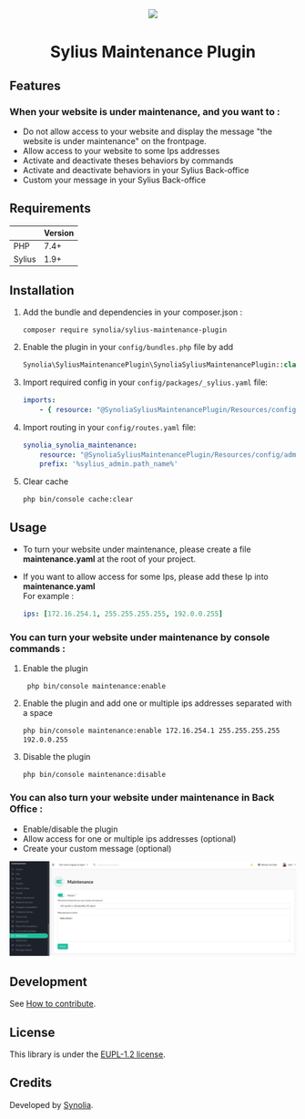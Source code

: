 <p align="center">
    <a href="https://sylius.com" target="_blank">
        <img src="https://demo.sylius.com/assets/shop/img/logo.png" />
    </a>
</p>

<h1 align="center">Sylius Maintenance Plugin</h1>


## Features

### When your website is under maintenance, and you want to :

* Do not allow access to your website and display the message "the website is under maintenance" on the frontpage.
* Allow access to your website to some Ips addresses
* Activate and deactivate theses behaviors by commands
* Activate and deactivate behaviors in your Sylius Back-office
* Custom your message in your Sylius Back-office

## Requirements

| | Version |
| :--- | :--- |
| PHP  | 7.4+ |
| Sylius | 1.9+ |

## Installation

1. Add the bundle and dependencies in your composer.json :

    ``` shell   
    composer require synolia/sylius-maintenance-plugin
    ```

2. Enable the plugin in your `config/bundles.php` file by add

    ``` php    
    Synolia\SyliusMaintenancePlugin\SynoliaSyliusMaintenancePlugin::class => ['all' => true],
    ```

3. Import required config in your `config/packages/_sylius.yaml` file:

    ``` yaml    
    imports:
        - { resource: "@SynoliaSyliusMaintenancePlugin/Resources/config/config.yaml" }
    ```

4. Import routing in your `config/routes.yaml` file:

    ``` yaml   
    synolia_synolia_maintenance:
        resource: "@SynoliaSyliusMaintenancePlugin/Resources/config/admin_routing.yaml"
        prefix: '%sylius_admin.path_name%'
    ```

6. Clear cache

    ``` shell
    php bin/console cache:clear
    ```
   
## Usage

- To turn your website under maintenance, please create a file **maintenance.yaml** at the root of your project.
- If you want to allow access for some Ips, please add these Ip into **maintenance.yaml**   
   For example :   
    
    ``` yaml   
    ips: [172.16.254.1, 255.255.255.255, 192.0.0.255]
    ```
  
### You can turn your website under maintenance by console commands :

  1. Enable the plugin

     ``` shell
      php bin/console maintenance:enable
      ```
  2. Enable the plugin and add one or multiple ips addresses separated with a space

      ``` shell
      php bin/console maintenance:enable 172.16.254.1 255.255.255.255 192.0.0.255
      ```
  3. Disable the plugin

      ``` shell
      php bin/console maintenance:disable
      ```
     
### You can also turn your website under maintenance in Back Office :     

- Enable/disable the plugin
- Allow access for one or multiple ips addresses (optional)
- Create your custom message (optional)

![Alt text](images/maintenance.png "maintenance_configure")

## Development

See [How to contribute](CONTRIBUTING.md).

## License

This library is under the [EUPL-1.2 license](LICENSE).

## Credits

Developed by [Synolia](https://synolia.com/).
